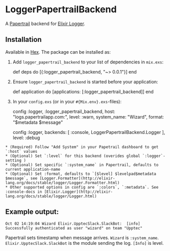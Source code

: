 # LoggerPapertrailBackend

A [Papertrail](https://papertrailapp.com) backend for [Elixir Logger](http://elixir-lang.org/docs/stable/logger/Logger.html).

## Installation

Available in [Hex](https://hex.pm). The package can be installed as:

  1. Add `logger_papertrail_backend` to your list of dependencies in `mix.exs`:

        def deps do
          [{:logger_papertrail_backend, "~> 0.0.1"}]
        end

  2. Ensure `logger_papertrail_backend` is started before your application:

        def application do
          [applications: [:logger_papertrail_backend]]
        end

  3. In your `config.exs` (or in your `#{Mix.env}.exs`-files):

        config :logger, :logger_papertrail_backend,
          host: "logs.papertrailapp.com:<port>",
          level: :warn,
          system_name: "Wizard",
          format: "$metadata $message"


        config :logger,
          backends: [ :console,
            LoggerPapertrailBackend.Logger
          ],
          level: :debug

    * (Required) Follow "Add System" in your Papetrail dashboard to get `:host` values
    * (Optional) Set `:level` for this backend (overides global `:logger`-setting )
    * (Optional) Set specific `:system_name` in Papertrail, defaults to current application-name
    * (Optional) Set :format, defaults to `[$level] $levelpad$metadata $message`, see [Logger.Formatter](http://elixir-lang.org/docs/stable/logger/Logger.Formatter.html)
    * Other supported options in config are `:colors`, `:metadata`. See :console-docs in [Elixir.Logger](http://elixir-lang.org/docs/stable/logger/Logger.html)




## Example output:

`Oct 02 14:19:04 Wizard Elixir.UpptecSlack.SlackBot:  [info]   Successfully authenticated as user "wizard" on team "Upptec"`


Papertrail sets timestamp when message arrives. `Wizard` is `:system_name`. `Elixir.UpptecSlack.SlackBot` is the module sending the log. `[Info]` is level.
